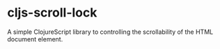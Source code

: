 # cljs-scroll-lock
A simple ClojureScript library to controlling the scrollability of the HTML document element.
